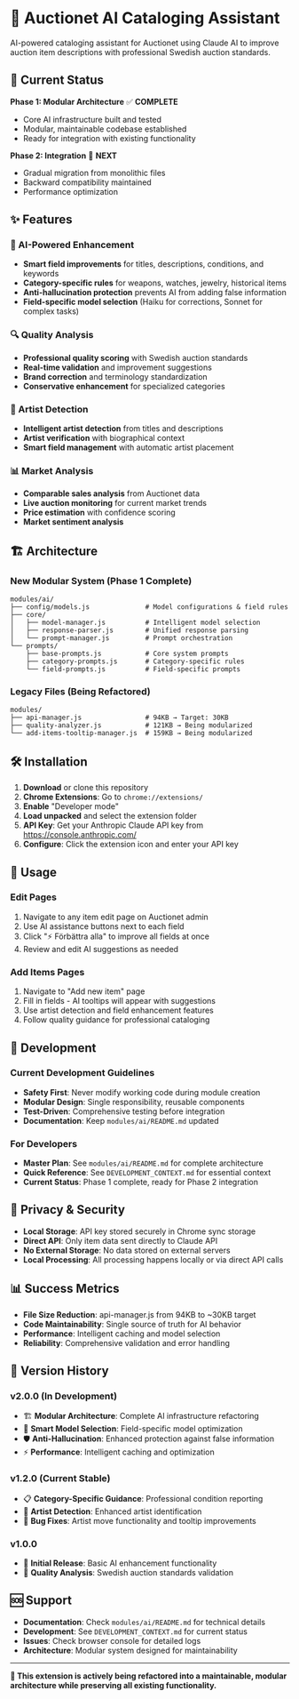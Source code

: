 # 🎯 Auctionet AI Cataloging Assistant

AI-powered cataloging assistant for Auctionet using Claude AI to improve auction item descriptions with professional Swedish auction standards.

## 🚀 Current Status

**Phase 1: Modular Architecture** ✅ **COMPLETE**  
- Core AI infrastructure built and tested
- Modular, maintainable codebase established
- Ready for integration with existing functionality

**Phase 2: Integration** 🔄 **NEXT**  
- Gradual migration from monolithic files
- Backward compatibility maintained
- Performance optimization

## ✨ Features

### 🎨 AI-Powered Enhancement
- **Smart field improvements** for titles, descriptions, conditions, and keywords
- **Category-specific rules** for weapons, watches, jewelry, historical items
- **Anti-hallucination protection** prevents AI from adding false information
- **Field-specific model selection** (Haiku for corrections, Sonnet for complex tasks)

### 🔍 Quality Analysis
- **Professional quality scoring** with Swedish auction standards
- **Real-time validation** and improvement suggestions
- **Brand correction** and terminology standardization
- **Conservative enhancement** for specialized categories

### 🎯 Artist Detection
- **Intelligent artist detection** from titles and descriptions
- **Artist verification** with biographical context
- **Smart field management** with automatic artist placement

### 📊 Market Analysis
- **Comparable sales analysis** from Auctionet data
- **Live auction monitoring** for current market trends
- **Price estimation** with confidence scoring
- **Market sentiment analysis**

## 🏗️ Architecture

### **New Modular System** (Phase 1 Complete)
```
modules/ai/
├── config/models.js              # Model configurations & field rules
├── core/
│   ├── model-manager.js          # Intelligent model selection
│   ├── response-parser.js        # Unified response parsing
│   └── prompt-manager.js         # Prompt orchestration
└── prompts/
    ├── base-prompts.js           # Core system prompts
    ├── category-prompts.js       # Category-specific rules
    └── field-prompts.js          # Field-specific prompts
```

### **Legacy Files** (Being Refactored)
```
modules/
├── api-manager.js                # 94KB → Target: 30KB
├── quality-analyzer.js           # 121KB → Being modularized
└── add-items-tooltip-manager.js  # 159KB → Being modularized
```

## 🛠️ Installation

1. **Download** or clone this repository
2. **Chrome Extensions**: Go to `chrome://extensions/`
3. **Enable** "Developer mode"
4. **Load unpacked** and select the extension folder
5. **API Key**: Get your Anthropic Claude API key from https://console.anthropic.com/
6. **Configure**: Click the extension icon and enter your API key

## 📖 Usage

### Edit Pages
1. Navigate to any item edit page on Auctionet admin
2. Use AI assistance buttons next to each field
3. Click "⚡ Förbättra alla" to improve all fields at once
4. Review and edit AI suggestions as needed

### Add Items Pages
1. Navigate to "Add new item" page
2. Fill in fields - AI tooltips will appear with suggestions
3. Use artist detection and field enhancement features
4. Follow quality guidance for professional cataloging

## 🔧 Development

### **Current Development Guidelines**
- **Safety First**: Never modify working code during module creation
- **Modular Design**: Single responsibility, reusable components
- **Test-Driven**: Comprehensive testing before integration
- **Documentation**: Keep `modules/ai/README.md` updated

### **For Developers**
- **Master Plan**: See `modules/ai/README.md` for complete architecture
- **Quick Reference**: See `DEVELOPMENT_CONTEXT.md` for essential context
- **Current Status**: Phase 1 complete, ready for Phase 2 integration

## 🔐 Privacy & Security

- **Local Storage**: API key stored securely in Chrome sync storage
- **Direct API**: Only item data sent directly to Claude API
- **No External Storage**: No data stored on external servers
- **Local Processing**: All processing happens locally or via direct API calls

## 📊 Success Metrics

- **File Size Reduction**: api-manager.js from 94KB to ~30KB target
- **Code Maintainability**: Single source of truth for AI behavior
- **Performance**: Intelligent caching and model selection
- **Reliability**: Comprehensive validation and error handling

## 🎯 Version History

### v2.0.0 (In Development)
- 🏗️ **Modular Architecture**: Complete AI infrastructure refactoring
- 🧠 **Smart Model Selection**: Field-specific model optimization
- 🛡️ **Anti-Hallucination**: Enhanced protection against false information
- ⚡ **Performance**: Intelligent caching and optimization

### v1.2.0 (Current Stable)
- 📋 **Category-Specific Guidance**: Professional condition reporting
- 🎯 **Artist Detection**: Enhanced artist identification
- 🔧 **Bug Fixes**: Artist move functionality and tooltip improvements

### v1.0.0
- 🚀 **Initial Release**: Basic AI enhancement functionality
- 📝 **Quality Analysis**: Swedish auction standards validation

## 🆘 Support

- **Documentation**: Check `modules/ai/README.md` for technical details
- **Development**: See `DEVELOPMENT_CONTEXT.md` for current status
- **Issues**: Check browser console for detailed logs
- **Architecture**: Modular system designed for maintainability

---

**🎯 This extension is actively being refactored into a maintainable, modular architecture while preserving all existing functionality.** 